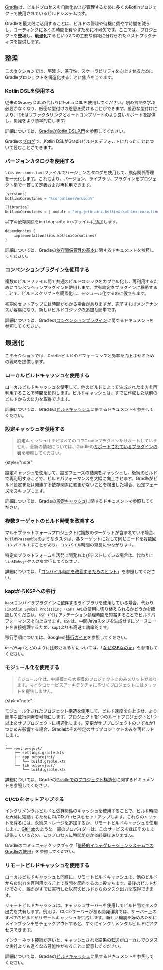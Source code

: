 [//]: # (title: Gradleのベストプラクティス)

[Gradle](https://docs.gradle.org/current/userguide/userguide.html)は、ビルドプロセスを自動化および管理するために多くのKotlinプロジェクトで使用されているビルドシステムです。

Gradleを最大限に活用することは、ビルドの管理や待機に費やす時間を減らし、コーディングに多くの時間を費やすために不可欠です。ここでは、プロジェクトを**整理**し、**最適化**するという2つの主要な領域に分けられたベストプラクティスを提供します。

## 整理

このセクションでは、明確さ、保守性、スケーラビリティを向上させるためにGradleプロジェクトを構造化することに焦点を当てます。

### Kotlin DSLを使用する

従来のGroovy DSLの代わりにKotlin DSLを使用してください。別の言語を学ぶ必要がなくなり、厳密な型付けの恩恵を受けることができます。厳密な型付けにより、IDEはリファクタリングとオートコンプリートのより良いサポートを提供し、開発をより効率的にします。

詳細については、[GradleのKotlin DSL入門](https://docs.gradle.org/current/userguide/kotlin_dsl.html)を参照してください。

Gradleの[ブログ](https://blog.gradle.org/kotlin-dsl-is-now-the-default-for-new-gradle-builds)で、Kotlin DSLがGradleビルドのデフォルトになったことについて読むことができます。

### バージョンカタログを使用する

`libs.versions.toml`ファイルでバージョンカタログを使用して、依存関係管理を一元化します。これにより、バージョン、ライブラリ、プラグインをプロジェクト間で一貫して定義および再利用できます。

```kotlin
[versions]
kotlinxCoroutines = "%coroutinesVersion%"

[libraries]
kotlinxCoroutines = { module = "org.jetbrains.kotlinx:kotlinx-coroutines-core", version.ref = "kotlinxCoroutines" }
```

以下の依存関係を`build.gradle.kts`ファイルに追加します。

```kotlin
dependencies {
    implementation(libs.kotlinxCoroutines)
}
```

詳細については、Gradleの[依存関係管理の基本](https://docs.gradle.org/current/userguide/dependency_management_basics.html#version_catalog)に関するドキュメントを参照してください。

### コンベンションプラグインを使用する

<primary-label ref="advanced"/>

複数のビルドファイル間で共通のビルドロジックをカプセル化し、再利用するためにコンベンションプラグインを使用します。共有設定をプラグインに移動することで、ビルドスクリプトを簡素化し、モジュール化するのに役立ちます。

初期のセットアップには時間がかかる場合がありますが、完了すればメンテナンスが容易になり、新しいビルドロジックの追加も簡単です。

詳細については、Gradleの[コンベンションプラグイン](https://docs.gradle.org/current/userguide/custom_plugins.html#sec:convention_plugins)に関するドキュメントを参照してください。

## 最適化

このセクションでは、Gradleビルドのパフォーマンスと効率を向上させるための戦略を提供します。

### ローカルビルドキャッシュを使用する

ローカルビルドキャッシュを使用して、他のビルドによって生成された出力を再利用することで時間を節約します。ビルドキャッシュは、すでに作成した以前のビルドからの出力を取得できます。

詳細については、Gradleの[ビルドキャッシュ](https://docs.gradle.org/current/userguide/build_cache.html)に関するドキュメントを参照してください。

### 設定キャッシュを使用する

> 設定キャッシュはまだすべてのコアGradleプラグインをサポートしていません。最新の情報については、Gradleの[サポートされているプラグインの表](https://docs.gradle.org/current/userguide/configuration_cache.html#config_cache:plugins:core)を参照してください。
>
{style="note"}

設定キャッシュを使用して、設定フェーズの結果をキャッシュし、後続のビルドで再利用することで、ビルドパフォーマンスを大幅に向上させます。Gradleがビルド設定または関連する依存関係に変更がないことを検出した場合、設定フェーズをスキップします。

詳細については、Gradleの[設定キャッシュ](https://docs.gradle.org/current/userguide/configuration_cache.html)に関するドキュメントを参照してください。

### 複数ターゲットのビルド時間を改善する

マルチプラットフォームプロジェクトに複数のターゲットが含まれている場合、`build`や`assemble`のようなタスクは、各ターゲットに対して同じコードを複数回コンパイルすることがあり、コンパイル時間の延長につながります。

特定のプラットフォームを活発に開発およびテストしている場合は、代わりに`linkDebug*`タスクを実行してください。

詳細については、「[コンパイル時間を改善するためのヒント](native-improving-compilation-time.md#gradle-configuration)」を参照してください。

### kaptからKSPへの移行

`kapt`コンパイラプラグインに依存するライブラリを使用している場合、代わりに`Kotlin Symbol Processing (KSP) API`の使用に切り替えられるかどうかを確認してください。`KSP API`はアノテーション処理時間を短縮することでビルドパフォーマンスを向上させます。`KSP`は、中間Javaスタブを生成せずにソースコードを直接処理するため、`kapt`よりも高速で効率的です。

移行手順については、Googleの[移行ガイド](https://developer.android.com/build/migrate-to-ksp)を参照してください。

`KSP`が`kapt`とどのように比較されるかについては、「[なぜKSPなのか](ksp-why-ksp.md)」を参照してください。

### モジュール化を使用する

<primary-label ref="advanced"/>

> モジュール化は、中規模から大規模のプロジェクトにのみメリットがあります。マイクロサービスアーキテクチャに基づくプロジェクトにはメリットを提供しません。
>
{style="note"}

モジュール化されたプロジェクト構造を使用して、ビルド速度を向上させ、より簡単な並行開発を可能にします。プロジェクトを1つのルートプロジェクトと1つ以上のサブプロジェクトに構造化します。変更がサブプロジェクトのいずれか1つにのみ影響する場合、Gradleはその特定のサブプロジェクトのみを再ビルドします。

```none
.
└── root-project/
    ├── settings.gradle.kts
    ├── app subproject/
    │   └── build.gradle.kts
    └── lib subproject/
        └── build.gradle.kts
```

詳細については、Gradleの[Gradleでのプロジェクト構造化](https://docs.gradle.org/current/userguide/multi_project_builds.html)に関するドキュメントを参照してください。

### CI/CDをセットアップする
<primary-label ref="advanced"/>

インクリメンタルビルドと依存関係のキャッシュを使用することで、ビルド時間を大幅に短縮するためにCI/CDプロセスをセットアップします。これらのメリットを得るには、永続ストレージを追加するか、リモートビルドキャッシュを使用します。[GitHub](https://github.com/features/actions)のような一部のプロバイダーは、このサービスをほぼそのまま提供しているため、このプロセスに時間がかかる必要はありません。

Gradleのコミュニティクックブック「[継続的インテグレーションシステムでのGradleの使用](https://cookbook.gradle.org/ci/)」を参照してください。

### リモートビルドキャッシュを使用する
<primary-label ref="advanced"/>

[ローカルビルドキャッシュ](#use-local-build-cache)と同様に、リモートビルドキャッシュは、他のビルドからの出力を再利用することで時間を節約するのに役立ちます。最後のビルドだけでなく、誰かがすでに実行した以前のビルドからのタスク出力を取得できます。

リモートビルドキャッシュは、キャッシュサーバーを使用してビルド間でタスク出力を共有します。例えば、CI/CDサーバーがある開発環境では、サーバー上のすべてのビルドがリモートキャッシュを生成します。新しい機能を始めるためにメインブランチをチェックアウトすると、すぐにインクリメンタルビルドにアクセスできます。

インターネット接続が遅いと、キャッシュされた結果の転送がローカルでのタスク実行よりも遅くなる可能性があることに留意してください。

詳細については、Gradleの[ビルドキャッシュ](https://docs.gradle.org/current/userguide/build_cache.html)に関するドキュメントを参照してください。